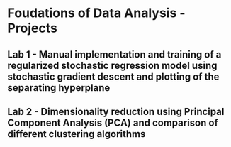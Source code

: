 # Foudations of Data Analysis - Projects

## Lab 1 - Manual implementation and training of a regularized stochastic regression model using stochastic gradient descent and plotting of the separating hyperplane

## Lab 2 - Dimensionality reduction using Principal Component Analysis (PCA) and comparison of different clustering algorithms
 
